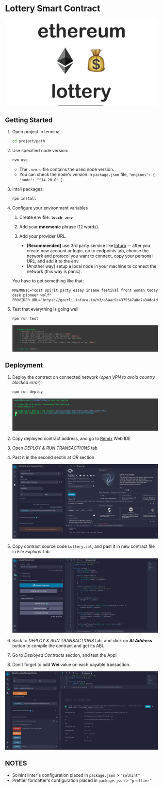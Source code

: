 # Lottery Smart Contract

![Ethereum Lottery](assets/images/ethereum-lottery.png)

## Getting Started

1. Open project in terminal:

    ```bash
    cd project/path
    ```

2. Use specified node version:

    ```bash
    nvm use
    ```

    - The `.nvmrc` file contains the used node version.
    - You can check the node's version in `package.json` file, `"engines": { "node": "^14.20.0" }`.

3. Intall packages:

    ```bash
    npm install
    ```

4. Configure your environment variables

   1. Create env file: **`touch .env`**

   2. Add your **mnemonic** phrase (12 words).

   3. Add your provider URL.
       - **[Recommended]** use 3rd party service like [Infura](https://infura.io) -- after you create new account or login, go to endpoints tab, choose the network and protocol you want to connect, copy your personal URL, and add it to the env.
       - [Another way] setup a local node in your machine to connect the network (this way is panic).

    You have to get something like that:

    ```text
    MNEMONIC="cost spirit party essay insane festival front woman today desk pioneer wolf"
    PROVIDER_URL="https://goerli.infura.io/v3/a5aac9c4375547a8a7a34dc4dc41c279"
    ```

5. Test that everything is going well:

    ```bash
    npm run test
    ```

    ![Tests passed](assets/images/screenshot-2022-11-17-12-13-13.png)

## Deployment

1. Deploy the contract on connected network (*open VPN to avoid country blocked error*)

    ```bash
    npm run deploy
    ```

   ![Deployed](assets/images/screenshot-2022-11-17-12-18-10.png)

2. Copy deployed contract address, and go to [Remix](https://remix.ethereum.org/) Web IDE

3. Open *DEPLOY & RUN TRANSACTIONS* tab

4. Past it in the second sectin at *OR* section

    ![At Address](assets/images/screenshot-2022-11-18-17-05-03.png)

5. Copy contract source code `Lottery.sol`, and past it in new contract file in *File Explorer* tab.

    ![source code](assets/images/screenshot-2022-11-18-17-17-34.png)

6. Back to *DEPLOY & RUN TRANSACTIONS* tab, and click on ***At Address*** button to compile the contract and get its ABI.

7. Go to *Deployed Contracts* section, and test the App!

8. Don't forget to add **Wei** value on each payable transaction.

![Deployed contract](assets/images/screenshot-2022-11-18-17-19-27.png)

## NOTES

- Solhint linter's configuration placed in `package.json` > `"solhint"`
- Prettier formatter's configuration placed in `package.json` > `"prettier"`
